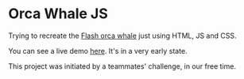 # Orca Whale JS
<p>
  Trying to recreate the 
  <a href="http://img0.liveinternet.ru/images/attach/c/5/3970/3970473_sprite198.swf" target="_blank">Flash orca whale</a>
  just using HTML, JS and CSS.
</p>
<p>You can see a live demo <a href="" target="_blank">here</a>. It's in a very early state.</p>

<p>This project was initiated by a teammates' challenge, in our free time.</p>
